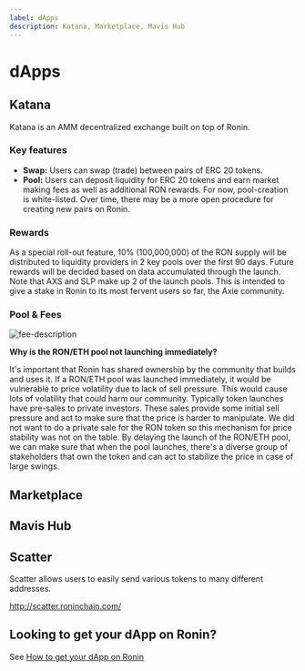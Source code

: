 ```yaml
---
label: dApps
description: Katana, Marketplace, Mavis Hub
---
```


# dApps

## Katana

Katana is an AMM decentralized exchange built on top of Ronin.

### Key features

* **Swap:** Users can swap (trade) between pairs of ERC 20 tokens.
* **Pool:** Users can deposit liquidity for ERC 20 tokens and earn market making fees as well as additional RON rewards. For now, pool-creation is white-listed. Over time, there may be a more open procedure for creating new pairs on Ronin.

### Rewards
As a special roll-out feature, 10% (100,000,000) of the RON supply will be distributed to liquidity providers in 2 key pools over the first 90 days. Future rewards will be decided  based on data accumulated through the launch. Note that AXS and SLP make up 2 of the launch pools. This is intended to give a stake in Ronin to its most fervent users so far, the Axie community.

### Pool & Fees
![fee-description](https://3728267208-files.gitbook.io/~/files/v0/b/gitbook-x-prod.appspot.com/o/spaces%2F-MaRp7V47Edvpxuob07C%2Fuploads%2FXFaTlEywHXyp2VothUZv%2FKatana-pool-fee.png?alt=media&token=98f2a9af-ba47-42c6-acbe-9f60a15790b9)


**Why is the RON/ETH pool not launching immediately?**

It's important that Ronin has shared ownership by the community that builds and uses it. If a RON/ETH pool was launched immediately, it would be vulnerable to price volatility due to lack of sell pressure. This would cause lots of volatility that could harm our community. Typically token launches have pre-sales to private investors. These sales provide some initial sell pressure and act to make sure that the price is harder to manipulate. We did not want to do a private sale for the RON token so this mechanism for price stability was not on the table.
By delaying the launch of the RON/ETH pool, we can make sure that when the pool launches, there's a diverse group of stakeholders that own the token and can act to stabilize the price in case of large swings.

## Marketplace

## Mavis Hub

## Scatter
Scatter allows users to easily send various tokens to many different addresses.

http://scatter.roninchain.com/

## Looking to get your dApp on Ronin?

See [How to get your dApp on Ronin](../../developers/deploy-on-ronin.md)